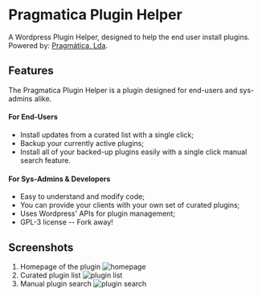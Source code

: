 # Pragmatica Plugin Helper
A Wordpress Plugin Helper, designed to help the end user install plugins. Powered by: [Pragmática, Lda](https://pragmatica.pt/).

## Features
The Pragmatica Plugin Helper is a plugin designed for end-users and sys-admins alike.

#### For End-Users
* Install updates from a curated list with a single click;
* Backup your currently active plugins;
* Install all of your backed-up plugins easily with a single click manual search feature.

#### For Sys-Admins & Developers
* Easy to understand and modify code;
* You can provide your clients with your own set of curated plugins;
* Uses Wordpress' APIs for plugin management;
* GPL-3 license -- Fork away!

## Screenshots

1. Homepage of the plugin ![homepage](https://raw.githubusercontent.com/cg-alves/Pragmatica-Plugin-Helper/dev/src/plugin-helper/assets/screenshot-1.png)
1. Curated plugin list ![plugin list](https://raw.githubusercontent.com/cg-alves/Pragmatica-Plugin-Helper/dev/src/plugin-helper/assets/screenshot-2.png)
1. Manual plugin search ![plugin search](https://raw.githubusercontent.com/cg-alves/Pragmatica-Plugin-Helper/dev/src/plugin-helper/assets/screenshot-3.png)
